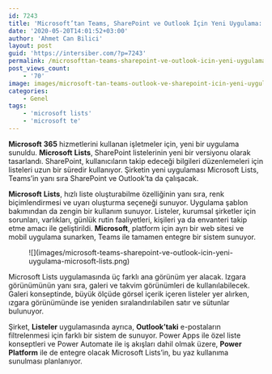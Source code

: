 ```yaml
---
id: 7243
title: 'Microsoft’tan Teams, SharePoint ve Outlook İçin Yeni Uygulama: Microsoft Lists'
date: '2020-05-20T14:01:52+03:00'
author: 'Ahmet Can Bilici'
layout: post
guid: 'https://intersiber.com/?p=7243'
permalink: /microsofttan-teams-sharepoint-ve-outlook-icin-yeni-uygulama-microsoft-lists/
post_views_count:
    - '70'
image: images/microsoft-tan-teams-outlook-ve-sharepoint-icin-yeni-uygulama-microsoft-lists.png
categories:
    - Genel
tags:
    - 'microsoft lists'
    - 'microsoft te'
---
```


**Microsoft** **365** hizmetlerini kullanan işletmeler için, yeni bir uygulama sunuldu. **Microsoft** **Lists**, SharePoint listelerinin yeni bir versiyonu olarak tasarlandı. SharePoint, kullanıcıların takip edeceği bilgileri düzenlemeleri için listeleri uzun bir süredir kullanıyor. Şirketin yeni uygulaması Microsoft Lists, Teams’in yanı sıra SharePoint ve Outlook’ta da çalışacak.

**Microsoft** **Lists**, hızlı liste oluşturabilme özelliğinin yanı sıra, renk biçimlendirmesi ve uyarı oluşturma seçeneği sunuyor. Uygulama şablon bakımından da zengin bir kullanım sunuyor. Listeler, kurumsal şirketler için sorunları, varlıkları, günlük rutin faaliyetleri, kişileri ya da envanteri takip etme amacı ile geliştirildi. **Microsoft**, platform için ayrı bir web sitesi ve mobil uygulama sunarken, Teams ile tamamen entegre bir sistem sunuyor.

<figure class="wp-block-image size-large">![](images/microsoft-teams-sharepoint-ve-outlook-icin-yeni-uygulama-microsoft-lists.png)</figure>Microsoft Lists uygulamasında üç farklı ana görünüm yer alacak. Izgara görünümünün yanı sıra, galeri ve takvim görünümleri de kullanılabilecek. Galeri konseptinde, büyük ölçüde görsel içerik içeren listeler yer alırken, ızgara görünümünde ise yeniden sıralandırılabilen satır ve sütunlar bulunuyor.

Şirket, **Listeler** uygulamasında ayrıca, **Outlook’taki** e-postaların filtrelenmesi için farklı bir sistem de sunuyor. Power Apps ile özel liste konseptleri ve Power Automate ile iş akışları dahil olmak üzere, **Power** **Platform** ile de entegre olacak Microsoft Lists’in, bu yaz kullanıma sunulması planlanıyor.